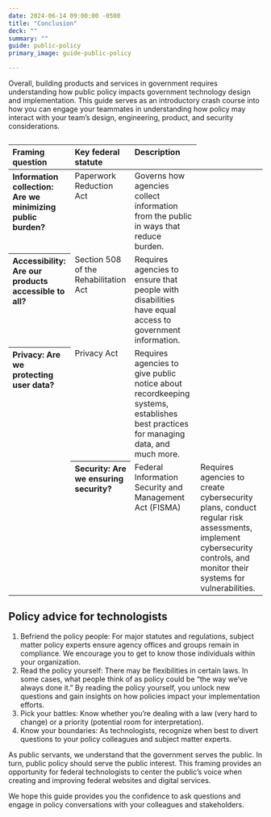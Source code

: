```yaml
---
date: 2024-06-14 09:00:00 -0500
title: "Conclusion"
deck: ""
summary: ""
guide: public-policy
primary_image: guide-public-policy

---
```


Overall, building products and services in government requires understanding how public policy impacts government technology design and implementation. This guide serves as an introductory crash course into how you can engage your teammates in understanding how policy may interact with your team’s design, engineering, product, and security considerations.

<table class="usa-table usa-table--striped">
  <caption></caption>
  <thead>
    <tr style="text-align: left; vertical-align: top;">
      <th scope="col">Framing question</th>
      <th scope="col">Key federal statute</th>
      <th scope="col">Description</th>
    </tr>
  </thead>
  <tbody>
    <tr style="text-align: left; vertical-align: top;">
      <th scope="row">Information collection: Are we minimizing public burden?</th>
      <td>Paperwork Reduction Act</td>
      <td>Governs how agencies collect information from the public in ways that reduce burden.</td>
    </tr>
    <tr style="text-align: left; vertical-align: top;">
      <th scope="row">Accessibility: Are our products accessible to all?</th>
      <td>Section 508 of the Rehabilitation Act</td>
      <td>Requires agencies to ensure that people with disabilities have equal access to government information.</td>
    </tr>
    <tr style="text-align: left; vertical-align: top;">
      <th scope="row" rowspan="2">Privacy: Are we protecting user data?</th>
      <td>Privacy Act</td>
      <td>Requires agencies to give public notice about recordkeeping systems, establishes best practices for managing data, and much more.</td>
    </tr>
    <tr style="text-align: left; vertical-align: top;">
      <th scope="row">Security: Are we ensuring security?</th>
      <td>Federal Information Security and Management Act (FISMA)</td>
      <td>Requires agencies to create cybersecurity plans, conduct regular risk assessments, implement cybersecurity controls, and monitor their systems for vulnerabilities.</td>
    </tr>
  </tbody>
</table>

## Policy advice for technologists

1. Befriend the policy people: For major statutes and regulations, subject matter policy experts ensure agency offices and groups remain in compliance. We encourage you to get to know those individuals within your organization. 
2. Read the policy yourself: There may be flexibilities in certain laws. In some cases, what people think of as policy could be “the way we’ve always done it.” By reading the policy yourself, you unlock new questions and gain insights on how policies impact your implementation efforts. 
3. Pick your battles: Know whether you’re dealing with a law (very hard to change) or a priority (potential room for interpretation). 
4. Know your boundaries: As technologists, recognize when best to divert questions to your policy colleagues and subject matter experts. 

As public servants, we understand that the government serves the public. In turn, public policy should serve the public interest. This framing provides an opportunity for federal technologists to center the public’s voice when creating and improving federal websites and digital services. 

We hope this guide provides you the confidence to ask questions and engage in policy conversations with your colleagues and stakeholders.
